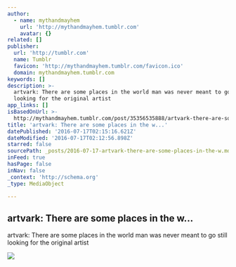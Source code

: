 ```yaml
---
author:
  - name: mythandmayhem
    url: 'http://mythandmayhem.tumblr.com'
    avatar: {}
related: []
publisher:
  url: 'http://tumblr.com'
  name: Tumblr
  favicon: 'http://mythandmayhem.tumblr.com/favicon.ico'
  domain: mythandmayhem.tumblr.com
keywords: []
description: >-
  artvark: There are some places in the world man was never meant to go still
  looking for the original artist
app_links: []
isBasedOnUrl: >-
  http://mythandmayhem.tumblr.com/post/35356535888/artvark-there-are-some-places-in-the-world-man
title: 'artvark: There are some places in the w...'
datePublished: '2016-07-17T02:15:16.621Z'
dateModified: '2016-07-17T02:12:56.898Z'
starred: false
sourcePath: _posts/2016-07-17-artvark-there-are-some-places-in-the-w.md
inFeed: true
hasPage: false
inNav: false
_context: 'http://schema.org'
_type: MediaObject

---
```

<article style=""><h1>artvark: There are some places in the w...</h1><p>artvark: There are some places in the world man was never meant to go still looking for the original artist</p><img src="http://67.media.tumblr.com/nGxhZhVwEh8am77kQDcASXEWo1_500.jpg" /></article>